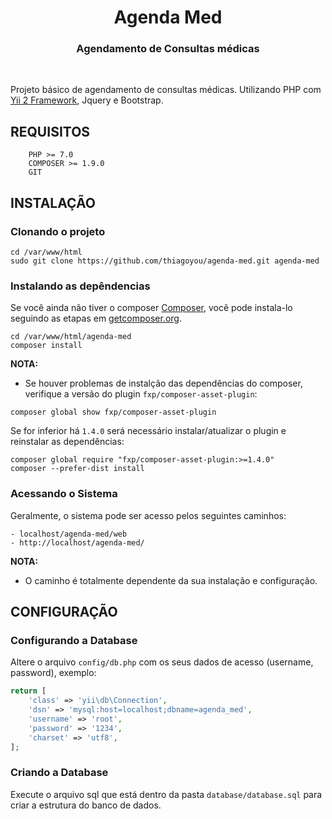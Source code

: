 <p align="center">
    <h1 align="center">Agenda Med</h1>
    <h3 align="center">Agendamento de Consultas médicas</h3>
    <br>
</p>

Projeto básico de agendamento de consultas médicas. Utilizando PHP com [Yii 2 Framework](http://www.yiiframework.com/), Jquery e Bootstrap.

REQUISITOS
-------------------

        PHP >= 7.0
        COMPOSER >= 1.9.0
        GIT

INSTALAÇÃO
------------

### Clonando o projeto
~~~
cd /var/www/html
sudo git clone https://github.com/thiagoyou/agenda-med.git agenda-med
~~~

### Instalando as depêndencias

Se você ainda não tiver o composer [Composer](http://getcomposer.org/), você pode instala-lo seguindo as etapas em [getcomposer.org](http://getcomposer.org/doc/00-intro.md#installation-nix).

~~~
cd /var/www/html/agenda-med
composer install
~~~

**NOTA:**
- Se houver problemas de instalção das dependências do composer, verifique a versão do plugin `fxp/composer-asset-plugin`:

~~~
composer global show fxp/composer-asset-plugin
~~~

Se for inferior há `1.4.0` será necessário instalar/atualizar o plugin e reinstalar as dependências:

~~~
composer global require "fxp/composer-asset-plugin:>=1.4.0"
composer --prefer-dist install
~~~

### Acessando o Sistema

Geralmente, o sistema pode ser acesso pelos seguintes caminhos:

~~~
- localhost/agenda-med/web
- http://localhost/agenda-med/
~~~

**NOTA:** 
- O caminho é totalmente dependente da sua instalação e configuração.

CONFIGURAÇÃO
-------------

### Configurando a Database

Altere o arquivo `config/db.php` com os seus dados de acesso (username, password), exemplo:

```php
return [
    'class' => 'yii\db\Connection',
    'dsn' => 'mysql:host=localhost;dbname=agenda_med',
    'username' => 'root',
    'password' => '1234',
    'charset' => 'utf8',
];
```

### Criando a Database

Execute o arquivo sql que está dentro da pasta `database/database.sql` para criar a estrutura do banco de dados.
